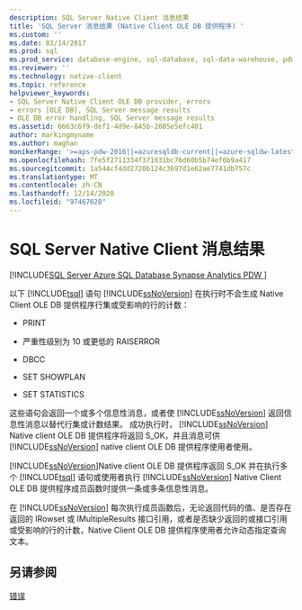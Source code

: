 ```yaml
---
description: SQL Server Native Client 消息结果
title: 'SQL Server 消息结果 (Native Client OLE DB 提供程序) '
ms.custom: ''
ms.date: 03/14/2017
ms.prod: sql
ms.prod_service: database-engine, sql-database, sql-data-warehouse, pdw
ms.reviewer: ''
ms.technology: native-client
ms.topic: reference
helpviewer_keywords:
- SQL Server Native Client OLE DB provider, errors
- errors [OLE DB], SQL Server message results
- OLE DB error handling, SQL Server message results
ms.assetid: 6663c6f9-def1-4d9e-845b-2085e5efc401
author: markingmyname
ms.author: maghan
monikerRange: '>=aps-pdw-2016||=azuresqldb-current||=azure-sqldw-latest||>=sql-server-2016||>=sql-server-linux-2017||=azuresqldb-mi-current'
ms.openlocfilehash: 7fe5f2711334f371831bc76d60b5b74ef6b9a417
ms.sourcegitcommit: 1a544cf4dd2720b124c3697d1e62ae7741db757c
ms.translationtype: MT
ms.contentlocale: zh-CN
ms.lasthandoff: 12/14/2020
ms.locfileid: "97467628"
---
```

# <a name="sql-server-native-client-message-results"></a>SQL Server Native Client 消息结果
[!INCLUDE[SQL Server Azure SQL Database Synapse Analytics PDW ](../../includes/applies-to-version/sql-asdb-asdbmi-asa-pdw.md)]

  以下 [!INCLUDE[tsql](../../includes/tsql-md.md)] 语句 [!INCLUDE[ssNoVersion](../../includes/ssnoversion-md.md)] 在执行时不会生成 Native Client OLE DB 提供程序行集或受影响的行的计数：  
  
-   PRINT  
  
-   严重性级别为 10 或更低的 RAISERROR  
  
-   DBCC  
  
-   SET SHOWPLAN  
  
-   SET STATISTICS  
  
 这些语句会返回一个或多个信息性消息，或者使 [!INCLUDE[ssNoVersion](../../includes/ssnoversion-md.md)] 返回信息性消息以替代行集或计数结果。 成功执行时， [!INCLUDE[ssNoVersion](../../includes/ssnoversion-md.md)] Native client OLE DB 提供程序将返回 S_OK，并且消息可供 [!INCLUDE[ssNoVersion](../../includes/ssnoversion-md.md)] native client OLE DB 提供程序使用者使用。  
  
 [!INCLUDE[ssNoVersion](../../includes/ssnoversion-md.md)]Native client OLE DB 提供程序返回 S_OK 并在执行多个 [!INCLUDE[tsql](../../includes/tsql-md.md)] 语句或使用者执行 [!INCLUDE[ssNoVersion](../../includes/ssnoversion-md.md)] Native Client OLE DB 提供程序成员函数时提供一条或多条信息性消息。  
  
 在 [!INCLUDE[ssNoVersion](../../includes/ssnoversion-md.md)] 每次执行成员函数后，无论返回代码的值、是否存在返回的 IRowset 或 IMultipleResults 接口引用，或者是否缺少返回的或接口引用或受影响的行的计数，Native Client OLE DB 提供程序使用者允许动态指定查询文本。  
  
## <a name="see-also"></a>另请参阅  
 [错误](../../relational-databases/native-client-ole-db-errors/errors.md)  
  
  
